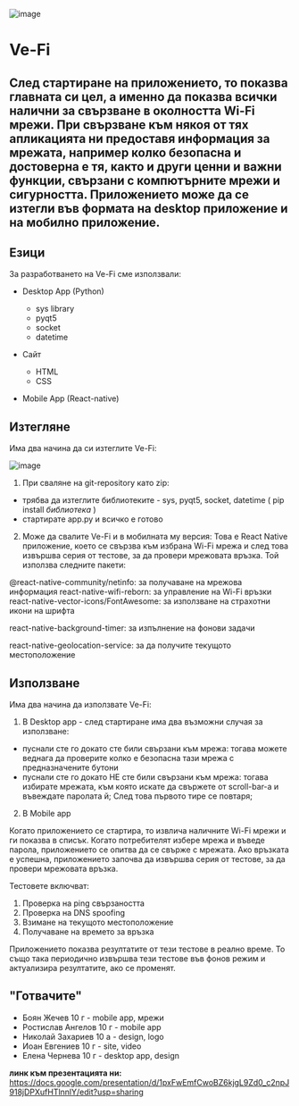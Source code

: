 
![image](https://user-images.githubusercontent.com/78636566/233288078-397bec0b-52ce-4773-91c8-403cc7594865.png)


# Ve-Fi

## След стартиране на приложението, то показва главната си цел, а именно да показва всички налични за свързване в околността Wi-Fi мрежи. При свързване към някоя от тях апликацията ни предоставя информация за мрежата, например колко безопасна и достоверна е тя, както и други ценни и важни функции, свързани с компютърните мрежи и сигурността. Приложението може да се изтегли във формата на desktop приложение и на мобилно приложение.


## Езици

За разработването на Ve-Fi сме използвали:
* Desktop App (Python)
  * sys library
  * pyqt5
  * socket
  * datetime

* Сайт
  * HTML
  * CSS

* Mobile App (React-native)

## Изтегляне

Има два начина да си изтеглите Ve-Fi:

![image](https://user-images.githubusercontent.com/78636566/233289102-b7d173e7-fefc-4831-80ec-83ba96329bc7.png)

1. При сваляне на git-repository като zip:

- трябва да изтеглите библиотеките - sys, pyqt5, socket, datetime ( pip install *библиотека* )
- стартирате app.py и всичко е готово

2. Може да свалите Ve-Fi и в мобилната му версия:
Това е React Native приложение, което се свързва към избрана Wi-Fi мрежа и след това извършва серия от тестове, за да провери мрежовата връзка. Той използва следните пакети:

@react-native-community/netinfo: за получаване на мрежова информация
react-native-wifi-reborn: за управление на Wi-Fi връзки
react-native-vector-icons/FontAwesome: за използване на страхотни икони на шрифта

react-native-background-timer: за изпълнение на фонови задачи

react-native-geolocation-service: за да получите текущото местоположение

 
## Използване

Има два начина да използвате Ve-Fi:

1. В Desktop app - след стартиране има два възможни случая за използване:
- пуснали сте го докато сте били свързани към мрежа: тогава можете веднага да проверите колко е безопасна тази мрежа с предназначените бутони
- пуснали сте го докато НЕ сте били свързани към мрежа: тогава избирате мрежата, към която искате да свържете от scroll-bar-a и въвеждате паролата й;
След това първото тире се повтаря;

2. В Mobile app

Когато приложението се стартира, то извлича наличните Wi-Fi мрежи и ги показва в списък. Когато потребителят избере мрежа и въведе парола, приложението се опитва да се свърже с мрежата. Ако връзката е успешна, приложението започва да извършва серия от тестове, за да провери мрежовата връзка.

Тестовете включват:

1) Проверка на ping свързаността
2) Проверка на DNS spoofing
3) Взимане на текущото местоположение
4) Получаване на времето за връзка

Приложението показва резултатите от тези тестове в реално време. То също така периодично извършва тези тестове във фонов режим и актуализира резултатите, ако се променят.

## "Готвачите"

* Боян Жечев 10 г - mobile app, мрежи
* Ростислав Ангелов 10 г - mobile app
* Николай Захариев 10 а - design, logo
* Иоан Евгениев 10 г - site, video
* Елена Чернева 10 г - desktop app, design

**линк към презентацията ни:** https://docs.google.com/presentation/d/1pxFwEmfCwoBZ6kjgL9Zd0_c2npJ918jDPXufHTlnnlY/edit?usp=sharing
